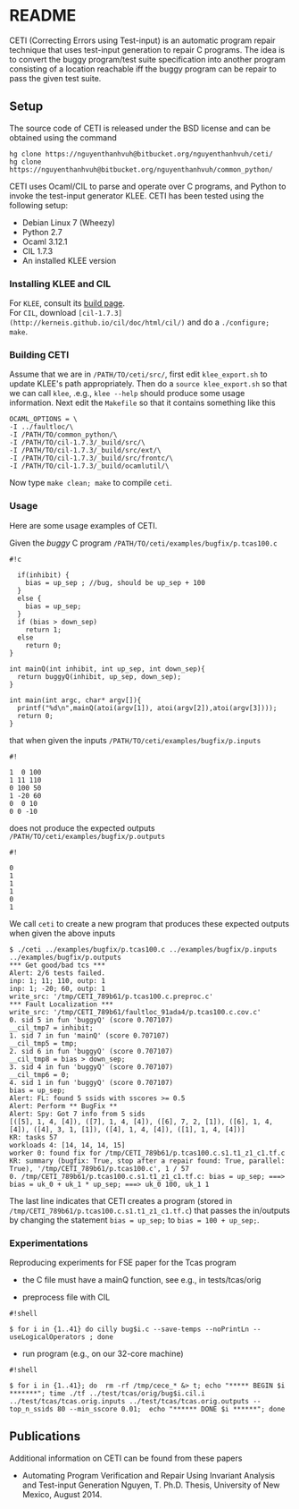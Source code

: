 # README #


CETI (Correcting Errors using Test-input) is an automatic program repair technique that uses test-input generation to repair C programs. The idea is to convert the buggy program/test suite specification into another program consisting of a location reachable iff the buggy program can be repair to pass the given test suite.


## Setup ##

The source code of CETI is released under the BSD license and can be obtained using the command 

```
hg clone https://nguyenthanhvuh@bitbucket.org/nguyenthanhvuh/ceti/
hg clone https://nguyenthanhvuh@bitbucket.org/nguyenthanhvuh/common_python/
```

CETI uses Ocaml/CIL to parse and operate over C programs, and Python to invoke the test-input generator KLEE.  CETI has been tested using the following setup:

* Debian Linux 7 (Wheezy)
* Python 2.7
* Ocaml 3.12.1
* CIL 1.7.3
* An installed KLEE version

### Installing KLEE and CIL ###

For `KLEE`, consult its [build page](http://klee.github.io/experimental/).  
For `CIL`, download `[cil-1.7.3](http://kerneis.github.io/cil/doc/html/cil/)` and do a `./configure; make`. 

### Building CETI ###
Assume that we are in `/PATH/TO/ceti/src/`, first edit `klee_export.sh` to update KLEE's path appropriately. Then do a `source klee_export.sh` so that we can call `klee`, .e.g., `klee --help` should produce some usage information.
Next edit the `Makefile` so that it contains something like this
```
OCAML_OPTIONS = \
-I ../faultloc/\
-I /PATH/TO/common_python/\
-I /PATH/TO/cil-1.7.3/_build/src/\
-I /PATH/TO/cil-1.7.3/_build/src/ext/\
-I /PATH/TO/cil-1.7.3/_build/src/frontc/\
-I /PATH/TO/cil-1.7.3/_build/ocamlutil/\
```
Now type `make clean; make` to compile `ceti`.

### Usage ###

Here are some usage examples of CETI.

Given the *buggy* C program `/PATH/TO/ceti/examples/bugfix/p.tcas100.c` 

```
#!c

  if(inhibit) {
    bias = up_sep ; //bug, should be up_sep + 100                                             
  }
  else {
    bias = up_sep;
  }
  if (bias > down_sep)
    return 1;
  else
    return 0;
}

int mainQ(int inhibit, int up_sep, int down_sep){
  return buggyQ(inhibit, up_sep, down_sep);
}

int main(int argc, char* argv[]){
  printf("%d\n",mainQ(atoi(argv[1]), atoi(argv[2]),atoi(argv[3])));
  return 0;
}
```
that when given the inputs `/PATH/TO/ceti/examples/bugfix/p.inputs`

```
#!

1  0 100
1 11 110
0 100 50
1 -20 60
0  0 10
0 0 -10
```

does not produce the expected outputs `/PATH/TO/ceti/examples/bugfix/p.outputs` 

```
#!

0 
1 
1 
1 
0
1
```
We call `ceti` to create a new program that produces these expected outputs when given the above inputs

```
$ ./ceti ../examples/bugfix/p.tcas100.c ../examples/bugfix/p.inputs ../examples/bugfix/p.outputs
*** Get good/bad tcs ***
Alert: 2/6 tests failed.
inp: 1; 11; 110, outp: 1
inp: 1; -20; 60, outp: 1
write_src: '/tmp/CETI_789b61/p.tcas100.c.preproc.c'
*** Fault Localization ***
write_src: '/tmp/CETI_789b61/faultloc_91ada4/p.tcas100.c.cov.c'
0. sid 5 in fun 'buggyQ' (score 0.707107)
__cil_tmp7 = inhibit;
1. sid 7 in fun 'mainQ' (score 0.707107)
__cil_tmp5 = tmp;
2. sid 6 in fun 'buggyQ' (score 0.707107)
__cil_tmp8 = bias > down_sep;
3. sid 4 in fun 'buggyQ' (score 0.707107)
__cil_tmp6 = 0;
4. sid 1 in fun 'buggyQ' (score 0.707107)
bias = up_sep;
Alert: FL: found 5 ssids with sscores >= 0.5
Alert: Perform ** BugFix **
Alert: Spy: Got 7 info from 5 sids
[([5], 1, 4, [4]), ([7], 1, 4, [4]), ([6], 7, 2, [1]), ([6], 1, 4, [4]), ([4], 3, 1, [1]), ([4], 1, 4, [4]), ([1], 1, 4, [4])]
KR: tasks 57
workloads 4: [14, 14, 14, 15]
worker 0: found fix for /tmp/CETI_789b61/p.tcas100.c.s1.t1_z1_c1.tf.c
KR: summary (bugfix: True, stop after a repair found: True, parallel: True), '/tmp/CETI_789b61/p.tcas100.c', 1 / 57
0. /tmp/CETI_789b61/p.tcas100.c.s1.t1_z1_c1.tf.c: bias = up_sep; ===> bias = uk_0 + uk_1 * up_sep; ===> uk_0 100, uk_1 1
```

The last line indicates that CETI creates a program (stored in `/tmp/CETI_789b61/p.tcas100.c.s1.t1_z1_c1.tf.c`) that passes the in/outputs by changing the statement `bias = up_sep;` to `bias = 100 + up_sep;`. 

### Experimentations ###

Reproducing experiments for FSE paper for the Tcas program

- the C file must have a mainQ function, see e.g., in tests/tcas/orig

- preprocess file with CIL

```
#!shell

$ for i in {1..41} do cilly bug$i.c --save-temps --noPrintLn --useLogicalOperators ; done

```

- run program (e.g., on our 32-core machine)

```
#!shell

$ for i in {1..41}; do  rm -rf /tmp/cece_* &> t; echo "***** BEGIN $i *******"; time ./tf ../test/tcas/orig/bug$i.cil.i ../test/tcas/tcas.orig.inputs ../test/tcas/tcas.orig.outputs --top_n_ssids 80 --min_sscore 0.01;  echo "****** DONE $i ******"; done
```

## Publications ##
Additional information on CETI can be found from these papers

* Automating Program Verification and Repair Using Invariant Analysis and Test-input Generation Nguyen, T. Ph.D. Thesis, University of New Mexico, August 2014.